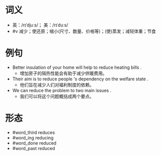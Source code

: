# 词义
- 英：/rɪˈdjuːs/； 美：/rɪˈduːs/
- #v 减少；使还原；缩小(尺寸、数量、价格等)；(使)蒸发；减轻体重；节食
# 例句
- Better insulation of your home will help to reduce heating bills .
	- 增加房子的隔热性能会有助于减少供暖费用。
- Their aim is to reduce people 's dependency on the welfare state .
	- 他们旨在减少人们对福利制度的依赖。
- We can reduce the problem to two main issues .
	- 我们可以将这个问题概括成两个要点。
# 形态
- #word_third reduces
- #word_ing reducing
- #word_done reduced
- #word_past reduced
